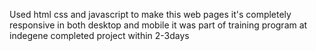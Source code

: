 Used html css and javascript to make this web pages it's completely responsive in both desktop and mobile 
it was part of training program at indegene completed project within 2-3days
